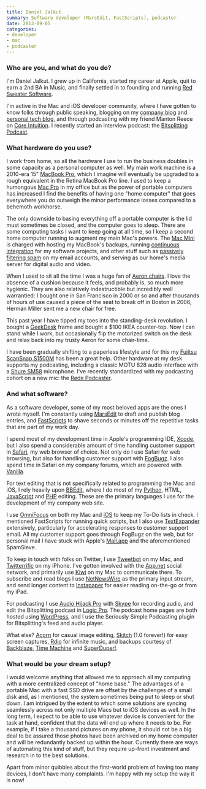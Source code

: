 ```yaml
---
title: Daniel Jalkut
summary: Software developer (MarsEdit, FastScripts), podcaster
date: 2013-09-05
categories:
- developer
- mac
- podcaster
---
```


### Who are you, and what do you do?

I'm Daniel Jalkut. I grew up in California, started my career at Apple, quit to earn a 2nd BA in Music, and finally settled in to founding and running [Red Sweater Software](http://www.red-sweater.com/ "Red Sweater's website.").

I'm active in the Mac and iOS developer community, where I have gotten to know folks through public speaking, blogging on my [company blog](http://www.red-sweater.com/blog/ "Red Sweater's weblog.") and [personal tech blog](http://bitsplitting.org/ "Daniel's weblog."), and through podcasting with my friend Manton Reece on [Core Intuition](http://coreint.org/ "Daniel and Manton's podcast."). I recently started an interview podcast: the [Bitsplitting Podcast](http://bitsplitting.org/podcast/ "The Bitsplitting podcast site.").

### What hardware do you use?

I work from home, so all the hardware I use to run the business doubles in some capacity as a personal computer as well. My main work machine is a 2010-era 15" [MacBook Pro][macbook-pro], which I imagine will eventually be upgraded to a rough equivalent in the Retina MacBook Pro line. I used to keep a humongous [Mac Pro][mac-pro] in my office but as the power of portable computers has increased I find the benefits of having one "home computer" that goes everywhere you do outweigh the minor performance losses compared to a behemoth workhorse.

The only downside to basing everything off a portable computer is the lid must sometimes be closed, and the computer goes to sleep. There are some computing tasks I want to keep going at all time, so I keep a second home computer running to augment my main Mac's powers. The [Mac Mini][mac-mini] is charged with hosting my MacBook's backups, running [continuous integration](http://en.wikipedia.org/wiki/Continuous_integration "The Wikipedia entry for Continuous Integration.") for my software projects, and other stuff such as [passively filtering spam][spamsieve] on my email accounts, and serving as our home's media server for digital audio and video.

When I used to sit all the time I was a huge fan of [Aeron chairs][aeron]. I love the absence of a cushion because it feels, and probably is, so much more hygienic. They are also relatively indestructible but incredibly well warrantied: I bought one in San Francisco in 2000 or so and after thousands of hours of use caused a piece of the seat to break off in Boston in 2006, Herman Miller sent me a new chair for free.

This past year I have tipped my toes into the standing-desk revolution. I bought a [GeekDesk][] frame and bought a $100 IKEA counter-top. Now I can stand while I work, but occasionally flip the motorized switch on the desk and relax back into my trusty Aeron for some chair-time.

I have been gradually shifting to a paperless lifestyle and for this my [Fujitsu ScanSnap S1500M][scansnap-s1500m] has been a great help. Other hardware at my desk supports my podcasting, including a classic MOTU 828 audio interface with a [Shure SM58][sm58] microphone. I've recently standardized with my podcasting cohort on a new mic: the [Røde Podcaster][podcaster].

### And what software?

As a software developer, some of my most beloved apps are the ones I wrote myself. I'm constantly using [MarsEdit][] to draft and publish blog entries, and [FastScripts][] to shave seconds or minutes off the repetitive tasks that are part of my work day.

I spend most of my development time in Apple's programming IDE, [Xcode][], but I also spend a considerable amount of time handling customer support in [Safari][], my web browser of choice. Not only do I use Safari for web browsing, but also for handling customer support with [FogBugz][]. I also spend time in Safari on my company forums, which are powered with [Vanilla][].

For text editing that is not specifically related to programming the Mac and iOS, I rely heavily upon [BBEdit][], where I do most of my [Python][], HTML, [JavaScript][] and [PHP][] editing. These are the primary languages I use for the development of my company web site.

I use [OmniFocus][] on both my Mac and [iOS][omnifocus-ios] to keep my To-Do lists in check. I mentioned FastScripts for running quick scripts, but I also use [TextExpander][] extensively, particularly for accelerating responses to customer support email. All my customer support goes through FogBugz on the web, but for personal mail I have stuck with Apple's [Mail.app][mail] and the aforementioned SpamSieve.

To keep in touch with folks on Twitter, I use [Tweetbot][] on my Mac, and [Twitterrific][twitterrific-ios] on my iPhone. I've gotten involved with the [App.net][] social network, and primarily use [Kiwi][] on my Mac to communicate there. To subscribe and read blogs I use [NetNewsWire][] as the primary input stream, and send longer content to [Instapaper][] for easier reading on-the-go or from my iPad.

For podcasting I use [Audio Hijack Pro][audio-hijack-pro] with [Skype][] for recording audio, and edit the Bitsplitting podcast in [Logic Pro][logic-pro]. The podcast home pages are both hosted using [WordPress][], and I use the Seriously Simple Podcasting plugin for Bitsplitting's feed and audio player.

What else? [Acorn][] for casual image editing, [Skitch][] (1.0 forever!) for easy screen captures, [Rdio][] for infinite music, and backups courtesy of [Backblaze][], [Time Machine][time-machine] and [SuperDuper!][superduper].

### What would be your dream setup?

I would welcome anything that allowed me to approach all my computing with a more centralized concept of "home base." The advantages of a portable Mac with a fast SSD drive are offset by the challenges of a small disk and, as I mentioned, the system sometimes being put to sleep or shut down. I am intrigued by the extent to which some solutions are syncing seamlessly across not only multiple Macs but to iOS devices as well. In the long term, I expect to be able to use whatever device is convenient for the task at hand, confident that the data will end up where it needs to be. For example, if I take a thousand pictures on my phone, it should not be a big deal to be assured those photos have been archived on my home computer and will be redundantly backed up within the hour. Currently there are ways of automating this kind of stuff, but they require up-front investment and research in to the best solutions.

Apart from minor quibbles about the first-world problem of having too many devices, I don't have many complaints. I'm happy with my setup the way it is now!

[acorn]: https://flyingmeat.com/acorn/ "An image editor for the Mac."
[aeron]: https://www.hermanmiller.com/products/seating/office-chairs/aeron-chairs/ "A work chair."
[app.net]: http://web.archive.org/web/20221226220229/https://app.net/ "A social network."
[audio-hijack-pro]: https://www.rogueamoeba.com/audiohijackpro/ "Mac software for recording audio from any source."
[backblaze]: https://www.backblaze.com/cloud-backup.html "Online backup."
[bbedit]: http://www.barebones.com/products/bbedit/ "A text editor for the Mac."
[fastscripts]: https://redsweater.com/fastscripts/ "System-wide access to Applescripts, for the Mac."
[fogbugz]: https://www.manuscript.com/ "Bug/issue tracking software."
[geekdesk]: https://www.geekdesk.com/ "An electronic, height-adjustable desk."
[instapaper]: http://web.archive.org/web/20221226091924/https://www.instapaper.com/ "A web tool for saving pages to read later."
[javascript]: https://en.wikipedia.org/wiki/JavaScript "An interpreted scripting language."
[kiwi]: https://kiwi-app.net/ "An App.net client for the Mac."
[logic-pro]: https://www.apple.com/logic-pro/ "A professional audio application for the Mac."
[mac-mini]: https://www.apple.com/mac-mini/ "A small desktop computer."
[mac-pro]: https://www.apple.com/mac-pro/ "The Intel-based Mac tower computer."
[macbook-pro]: https://www.apple.com/macbook-pro/ "A laptop."
[mail]: https://en.wikipedia.org/wiki/Mail_(application) "The default Mac OS X mail client."
[marsedit]: https://redsweater.com/marsedit/ "A weblog editor for the Mac."
[netnewswire]: https://en.wikipedia.org/wiki/NetNewsWire "A popular feed reader for the Mac."
[omnifocus-ios]: https://apps.apple.com/us/app/omnifocus-2-for-iphone/id690305341 "Task management for the iPhone."
[omnifocus]: https://www.omnigroup.com/omnifocus/ "Task management software for the Mac."
[php]: https://www.php.net/ "An interpreted scripting language."
[podcaster]: http://www.rode.com/microphones/podcaster "A USB microphone."
[python]: https://www.python.org/ "An interpreted scripting language."
[rdio]: http://web.archive.org/web/20151209115835/http://www.rdio.com:80/home/en-us/ "A music streaming service."
[safari]: https://www.apple.com/safari/ "A fast web browser."
[scansnap-s1500m]: http://web.archive.org/web/20220407044618/https://www.fujitsu.com/us/products/computing/peripheral/scanners/product/eol/s1500m/ "A sheet-fed scanner for the Mac."
[skitch]: https://evernote.com/products/skitch "An always-on image editor for the Mac."
[skype]: https://www.skype.com/en/ "Voice and video chat software."
[sm58]: https://www.shure.com:443/americas/products/microphones/sm/sm58-vocal-microphone "A vocal microphone."
[spamsieve]: https://c-command.com/spamsieve/ "Bayesian spam filtering for Mac mail clients."
[superduper]: https://shirt-pocket.com/SuperDuper/SuperDuperDescription.html "An excellent Mac backup/cloning application."
[textexpander]: https://textexpander.com/ "A Mac app for adding custom abbreviations for often-used text."
[time-machine]: https://en.wikipedia.org/wiki/Time_Machine_(Mac_OS) "Backup software for the masses, included with Mac OS X 10.5."
[tweetbot]: https://tapbots.com/tweetbot/mac/ "A Twitter client for the Mac."
[twitterrific-ios]: https://apps.apple.com/app/id284540316 "A Twitter client."
[vanilla]: https://vanillaforums.com/en/software/ "Forum software."
[wordpress]: https://wordpress.com/ "Weblog publishing software."
[xcode]: https://en.wikipedia.org/wiki/Xcode "An IDE for Mac developers."
